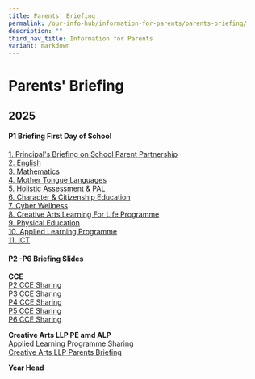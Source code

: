 ```yaml
---
title: Parents' Briefing
permalink: /our-info-hub/information-for-parents/parents-briefing/
description: ""
third_nav_title: Information for Parents
variant: markdown
---
```

# Parents' Briefing

2025
----

#### P1 Briefing First Day of School

[1. Principal's Briefing on School Parent Partnership](/files/Our%20Info%20Hub/Information%20for%20Parents/1__Principal_s_Briefing_on_School_Parent_Partnership.pdf)<br>
[2. English](/files/Our%20Info%20Hub/Information%20for%20Parents/2__English.pdf)<br>
[3. Mathematics](/files/Our%20Info%20Hub/Information%20for%20Parents/3__Mathematics.pdf)<br>
[4. Mother Tongue Languages](/files/Our%20Info%20Hub/Information%20for%20Parents/4__Mother_Tongue_Languages.pdf)<br>
[5. Holistic Assessment &amp; PAL](/files/Our%20Info%20Hub/Information%20for%20Parents/5__Holistic_Assessment___PAL.pdf)<br>
[6. Character &amp; Citizenship Education](/files/Our%20Info%20Hub/Information%20for%20Parents/6__Character___Citizenship_Education.pdf)<br>
[7. Cyber Wellness](/files/Our%20Info%20Hub/Information%20for%20Parents/7__Cyber_Wellness.pdf)<br>
[8. Creative Arts Learning For Life Programme](/files/Our%20Info%20Hub/Information%20for%20Parents/8__Creative_Arts_Learning_For_Life_Programme.pdf)<br>
[9. Physical Education](/files/Our%20Info%20Hub/Information%20for%20Parents/9__Physical_Education.pdf)<br>
[10. Applied Learning Programme](/files/Our%20Info%20Hub/Information%20for%20Parents/10__Applied_Learning_Programme.pdf)<br>
[11. ICT](/files/Our%20Info%20Hub/Information%20for%20Parents/11__ICT.pdf)
  

  

#### P2 -P6 Briefing Slides

**CCE**<br>
[P2 CCE Sharing](https://youtu.be/UkxUKYbLc9Q)<br>
[P3 CCE Sharing](https://youtu.be/jMWqZx_af1k)<br>
[P4 CCE Sharing](https://youtu.be/dLOnNOZkThg)<br>
[P5 CCE Sharing](https://youtu.be/JVSCybwQSfo)<br>
[P6 CCE Sharing](https://youtu.be/ky6SBA_N-xI)


**Creative Arts LLP PE amd ALP**<br>
[Applied Learning Programme Sharing](https://youtu.be/rCJl_tYFU7I)<br>
[Creative Arts LLP Parents Briefing](https://youtu.be/Bl-lSFhV3Us)


**Year Head**<br>